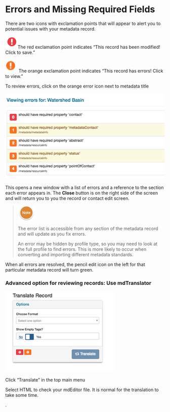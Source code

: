# Errors and Missing Required Fields

There are two icons with exclamation points that will appear to alert you to potential issues with your metadata record.

![](/assets/SmallRed.png)The red exclamation point indicates “This record has been modified! Click to save.”

![](/assets/SmallOrange.png) The orange exclamation point indicates “This record has errors! Click to view.”

To review errors, click on the orange error icon next to metadata title

![](/assets/SmallErrors.png)

This opens a new window with a list of errors and a reference to the section each error appears in. The **Close** button is on the right side of the screen and will return you to you the record or contact edit screen.

> ![](/assets/NoteSmall.png)
>
> The error list is accessible from any section of the metadata record and will update as you fix errors.
>
> An error may be hidden by profile type, so you may need to look at the full profile to find errors.  This is more likely to occur when converting and importing different metadata standards.

When all errors are resolved, the pencil edit icon on the left for that particular metadata record will turn green.

### Advanced option for reviewing records:  Use mdTranslator

![](/assets/Translate.png)

Click “Translate” in the top main menu

Select HTML to check your mdEditor file. It is normal for the translation to take some time. 

  
.

